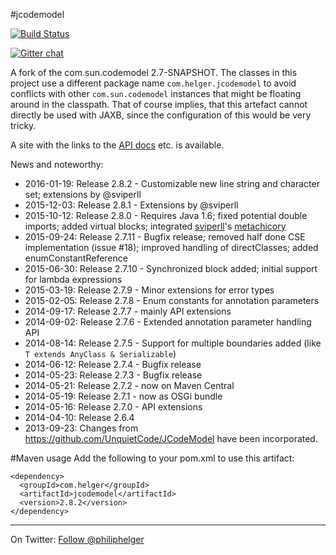 #jcodemodel

[![Build Status](https://travis-ci.org/phax/jcodemodel.svg?branch=master)](https://travis-ci.org/phax/jcodemodel)

﻿[![Gitter chat](https://badges.gitter.im/phax/jcodemodel.svg)](https://gitter.im/phax/jcodemodel)

A fork of the com.sun.codemodel 2.7-SNAPSHOT.
The classes in this project use a different package name `com.helger.jcodemodel` to avoid conflicts 
with other `com.sun.codemodel` instances that might be floating around in the classpath.
That of course implies, that this artefact cannot directly be used with JAXB, since the configuration of 
this would be very tricky.

A site with the links to the [API docs](http://phax.github.io/jcodemodel/) etc. is available.

News and noteworthy:

* 2016-01-19: Release 2.8.2 - Customizable new line string and character set; extensions by @sviperll
* 2015-12-03: Release 2.8.1 - Extensions by @sviperll
* 2015-10-12: Release 2.8.0 - Requires Java 1.6; fixed potential double imports; added virtual blocks; integrated [sviperll](https://github.com/sviperll)'s [metachicory](https://github.com/sviperll/chicory/tree/master/metachicory)
* 2015-09-24: Release 2.7.11 - Bugfix release; removed half done CSE implementation (issue #18); improved handling of directClasses; added enumConstantReference
* 2015-06-30: Release 2.7.10 - Synchronized block added; initial support for lambda expressions
* 2015-03-19: Release 2.7.9 - Minor extensions for error types
* 2015-02-05: Release 2.7.8 - Enum constants for annotation parameters
* 2014-09-17: Release 2.7.7 - mainly API extensions
* 2014-09-02: Release 2.7.6 - Extended annotation parameter handling API
* 2014-08-14: Release 2.7.5 - Support for multiple boundaries added (like `T extends AnyClass & Serializable`)
* 2014-06-12: Release 2.7.4 - Bugfix release
* 2014-05-23: Release 2.7.3 - Bugfix release
* 2014-05-21: Release 2.7.2 - now on Maven Central
* 2014-05-19: Release 2.7.1 - now as OSGi bundle
* 2014-05-16: Release 2.7.0 - API extensions
* 2014-04-10: Release 2.6.4
* 2013-09-23: Changes from https://github.com/UnquietCode/JCodeModel have been incorporated.

#Maven usage
Add the following to your pom.xml to use this artifact:
```
<dependency>
  <groupId>com.helger</groupId>
  <artifactId>jcodemodel</artifactId>
  <version>2.8.2</version>
</dependency>
```

---

On Twitter: <a href="https://twitter.com/philiphelger">Follow @philiphelger</a>
